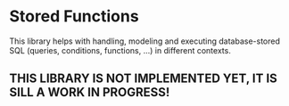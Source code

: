 # Stored Functions

This library helps with handling, modeling and executing database-stored SQL (queries, conditions, functions, ...) in different contexts.

## THIS LIBRARY IS NOT IMPLEMENTED YET, IT IS SILL A WORK IN PROGRESS! ##
